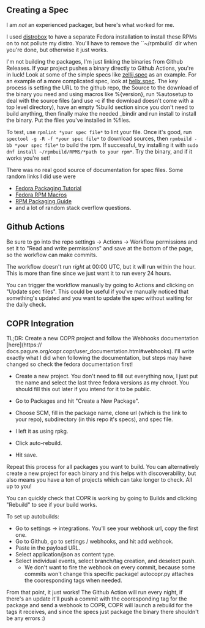 ## Creating a Spec

I am *not* an experienced packager, but here's what worked for me.

I used [distrobox](https://github.com/89luca89/distrobox) to have a separate
Fedora installation to install these RPMs on to not pollute my distro. You'll
have to remove the ``~/rpmbuild` dir when you're done, but otherwise it just
works.

I'm not building the packages, I'm just linking the binaries from Github
Releases. If your project pushes a binary directly to Github Actions, you're in
luck! Look at some of the simple specs like [zellij.spec](specs/zellij.spec) as
an example. For an example of a more complicated spec, look at
[helix.spec](specs/helix.spec). The key process is setting the URL to the github
repo, the Source to the download of the binary you need and using macros like
%{version}, run %autosetup to deal with the source files (and use -c if the
download doesn't come with a top level directory), have an empty %build section
since you don't need to build anything, then finally make the needed _bindir and
run install to install the binary. Put the files you've installed in %files.

To test, use `rpmlint *your spec file*` to lint your file. Once it's good, run
`spectool -g -R -f *your spec file*` to download sources, then `rpmbuild -bb
*your spec file*` to build the rpm. If successful, try installing it with `sudo
dnf install ~/rpmbuild/RPMS/*path to your rpm*`. Try the binary, and if it works
you're set!

There was no real good source of documentation for spec files. Some random links
I did use were
- [Fedora Packaging Tutorial](https://docs.fedoraproject.org/en-US/package-maintainers/Packaging_Tutorial_GNU_Hello/)
- [Fedora RPM Macros](https://docs.fedoraproject.org/en-US/packaging-guidelines/RPMMacros/)
- [RPM Packaging Guide](https://rpm-packaging-guide.github.io/)
- and a lot of random stack overflow questions.

## Github Actions
Be sure to go into the repo settings -> Actions -> Workflow permissions and set
it to "Read and write permissions" and save at the bottom of the page, so the
workflow can make commits.

The workflow doesn't run *right* at 00:00 UTC, but it will run within the hour.
This is more than fine since we just want it to run every 24 hours.

You can trigger the workflow manually by going to Actions and clicking on
"Update spec files". This could be useful if you've manually noticed that
something's updated and you want to update the spec without waiting for the
daily check.

## COPR Integration
TL;DR: Create a new COPR project and follow the Webhooks documentation [here](https://
docs.pagure.org/copr.copr/user_documentation.html#webhooks). I'll write exactly
what I did when following the documentation, but steps may have changed so check
the fedora documentation first!

- Create a new project. You don't need to fill out everything now, I just put
  the name and select the last three fedora versions as my chroot. You should
  fill this out later if you intend for it to be public.

- Go to Packages and hit "Create a New Package".
- Choose SCM, fill in the package name, clone url (which is the link to your
  repo), subdirectory (in this repo it's specs), and spec file.
- I left it as using rpkg.
- Click auto-rebuild.
- Hit save.

Repeat this process for all packages you want to build. You can alternatively
create a new project for each binary and this helps with discoverability, but
also means you have a ton of projects which can take longer to check. All up to
you!

You can quickly check that COPR is working by going to Builds and clicking
"Rebuild" to see if your build works.

To set up autobuilds:
- Go to settings -> integrations. You'll see your webhook url, copy the first one.
- Go to Github, go to settings / webhooks, and hit add webhook.
- Paste in the payload URL.
- Select application/json as content type.
- Select individual events, select branch/tag creation, and deselect push.
  - We don't want to fire the webhook on every commit, because some commits
    won't change this specific package! autocopr.py attaches the cooresponding
    tags when needed.

From that point, it just works! The Github Action will run every night, if
there's an update it'll push a commit with the cooresponding tag for the package
and send a webhook to COPR, COPR will launch a rebuild for the tags it receives,
and since the specs just package the binary there shouldn't be any errors :)